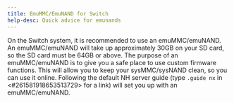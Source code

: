 ```yaml
---
title: EmuMMC/EmuNAND for Switch
help-desc: Quick advice for emunands
---
```


On the Switch system, it is recommended to use an emuMMC/emuNAND.
An emuMMC/emuNAND will take up approximately 30GB on your SD card, so the SD card must be 64GB or above.
The purpose of an emuMMC/emuNAND is to give you a safe place to use custom firmware functions.
This will allow you to keep your sysMMC/sysNAND clean, so you can use it online.
Following the default NH server guide (type `.guide nx` in <#261581918653513729> for a link) will set you up with an emuMMC/emuNAND.
